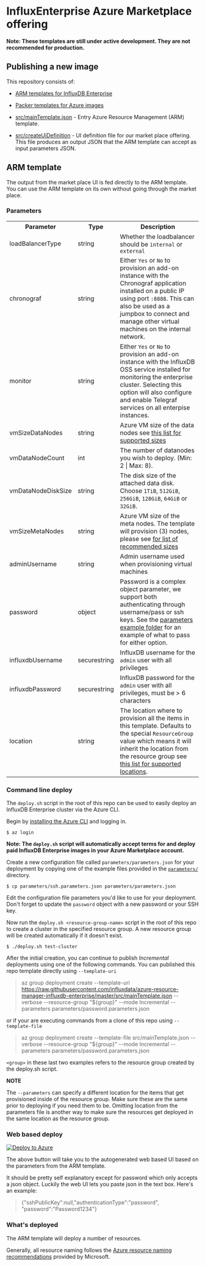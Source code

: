 # InfluxEnterprise Azure Marketplace offering

__Note: These templates are still under active development. They are not recommended for production.__

## Publishing a new image

This repository consists of:

* [ARM templates for InfluxDB Enterprise](src/)
* [Packer templates for Azure images](packer/)

* [src/mainTemplate.json](src/mainTemplate.json) - Entry Azure Resource Management (ARM) template.
* [src/createUiDefinition](src/createUiDefinition.json) - UI definition file for our market place offering. This file produces an output JSON that the ARM template can accept as input parameters JSON.

## ARM template

The output from the market place UI is fed directly to the ARM template. You can use the ARM template on its own without going through the market place.

### Parameters

<table>
  <tr><th>Parameter</td><th>Type</th><th>Description</th></tr>
  <tr><td>loadBalancerType</td><td>string</td>
    <td>Whether the loadbalancer should be <code>internal</code> or <code>external</code>
    </td></tr>

  <tr><td>chronograf</td><td>string</td>
    <td>Either <code>Yes</code> or <code>No</code> to provision an add-on instance with the Chronograf application installed on a public IP using port <code>:8888</code>. This can also be used as a jumpbox to connect and manage other virtual machines on the internal network.
    </td></tr>

  <tr><td>monitor</td><td>string</td>
    <td>Either <code>Yes</code> or <code>No</code> to provision an add-on instance with the InfluxDB OSS service installed for monitoring 
    the enterprise cluster. Selecting this option will also configure and enable Telegraf services on all enterpise instances.
    </td></tr>
    
  <tr><td>vmSizeDataNodes</td><td>string</td>
    <td>Azure VM size of the data nodes see <a href="https://github.com/influxdata/azure-resource-manager-influxdb-enterprise/blob/master/src/mainTemplate.json#L69">this list for supported sizes</a>
    </td></tr>

  <tr><td>vmDataNodeCount</td><td>int</td>
    <td>The number of datanodes you wish to deploy. (Min: 2 | Max: 8).
    </td></tr>

  <tr><td>vmDataNodeDiskSize</td><td>string</td>
    <td>The disk size of the attached data disk. Choose <code>1TiB</code>, <code>512GiB</code>, <code>256GiB</code>, <code>128GiB</code>, <code>64GiB</code> or <code>32GiB</code>.
    </td>

  <tr><td>vmSizeMetaNodes</td><td>string</td>
    <td>Azure VM size of the meta nodes. The template will provision (3) nodes, please see <a href="https://github.com/influxdata/azure-resource-manager-influxdb-enterprise/blob/master/src/mainTemplate.json#L91"> for list of recommended sizes</a>
    </td></tr>

  <tr><td>adminUsername</td><td>string</td>
    <td>Admin username used when provisioning virtual machines
    </td></tr>

  <tr><td>password</td><td>object</td>
    <td>Password is a complex object parameter, we support both authenticating through username/pass or ssh keys. See the <a href="https://github.com/influxdata/azure-resource-manager-influxdb-enterprise/tree/master/parameters"> parameters example folder</a> for an example of what to pass for either option.
    </td></tr>

  <tr><td>influxdbUsername</td><td>securestring</td>
    <td>InfluxDB username for the <code>admin</code> user with all privileges
    </td></tr>

  <tr><td>influxdbPassword</td><td>securestring</td>
    <td>InfluxDB password for the <code>admin</code> user with all privileges, must be &gt; 6 characters
    </td></tr>

  <tr><td>location</td><td>string</td>
    <td>The location where to provision all the items in this template. Defaults to the special <code>ResourceGroup</code> value which means it will inherit the location
    from the resource group see <a href="https://github.com/influxdata/azure-resource-manager-influxdb-enterprise/blob/master/src/mainTemplate.json#L197">this list for supported locations</a>.
    </td></tr>

</table>

### Command line deploy

The `deploy.sh` script in the root of this repo can be used to easily deploy an InfluxDB Enterprise cluster via the Azure CLI.

Begin by [installing the Azure CLI](https://docs.microsoft.com/en-us/cli/azure/install-azure-cli?view=azure-cli-latest) and logging in.

```shell
$ az login
```

**Note: The `deploy.sh` script will automatically accept terms for and deploy paid InfluxDB Enterprise images in your Azure Marketplace account.**

Create a new configuration file called `parameters/parameters.json` for your deployment by copying one of the example files provided in the [`parameters/`](parameters/) directory.

```shell
$ cp parameters/ssh.parameters.json parameters/parameters.json
```

Edit the configuration file parameters you'd like to use for your deployment. Don't forget to update the `password` object with a new password or your SSH key.

Now run the `deploy.sh <resource-group-name>` script in the root of this repo to create a cluster in the specified resource group. A new resource group will be created automatically if it doesn't exist.

```shell
$ ./deploy.sh test-cluster
```

After the initial creation, you can continue to publish *Incremental* deployments using one of the following commands.
You can published this repo template directly using `--template-uri`

> az group deployment create --template-uri https://raw.githubusercontent.com/influxdata/azure-resource-manager-influxdb-enterprise/master/src/mainTemplate.json --verbose --resource-group "${group}" --mode Incremental --parameters parameters/password.parameters.json

or if your are executing commands from a clone of this repo using `--template-file`

> az group deployment create --template-file src/mainTemplate.json --verbose --resource-group "${group}" --mode Incremental --parameters parameters/password.parameters.json

`<group>` in these last two examples refers to the resource group created by the deploy.sh script.

**NOTE**

The `--parameters` can specify a different location for the items that get provisioned inside of the resource group. Make sure these are the same prior to deploying if you need them to be. Omitting location from the parameters file is another way to make sure the resources get deployed in the same location as the resource group.


### Web based deploy

<a href="https://portal.azure.com/#create/Microsoft.Template/uri/https%3A%2F%2Fraw.githubusercontent.com%2Finfluxdata%2Fazure-resource-manager-influxdb-enterprise%2Fmaster%2Fsrc%2FmainTemplate.json" target="_blank">
   <img alt="Deploy to Azure" src="http://azuredeploy.net/deploybutton.png"/>
</a>

The above button will take you to the autogenerated web based UI based on the parameters from the ARM template.

It should be pretty self explanatory except for password which only accepts a json object. Luckily the web UI lets you paste json in the text box. Here's an example:

> {"sshPublicKey":null,"authenticationType":"password", "password":"Password1234"}

### What's deployed

The ARM template will deploy a number of resources.

Generally, all resource naming follows the [Azure resource naming recommendations](https://docs.microsoft.com/en-us/azure/cloud-adoption-framework/ready/azure-best-practices/naming-and-tagging) provided by Microsoft.
